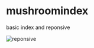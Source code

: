 # mushroomindex 

basic index and reponsive


![reponsive](https://user-images.githubusercontent.com/67361612/145661498-99a0b526-3540-4f0a-b3f4-e7036d84eb95.png)

